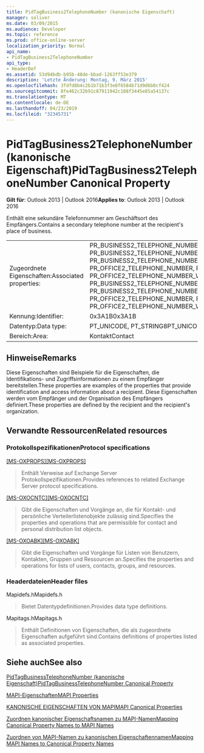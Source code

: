 ```yaml
---
title: PidTagBusiness2TelephoneNumber (kanonische Eigenschaft)
manager: soliver
ms.date: 03/09/2015
ms.audience: Developer
ms.topic: reference
ms.prod: office-online-server
localization_priority: Normal
api_name:
- PidTagBusiness2TelephoneNumber
api_type:
- HeaderDef
ms.assetid: 53d94bdb-b95b-48de-bbad-1263ff53e379
description: 'Letzte Änderung: Montag, 9. März 2015'
ms.openlocfilehash: 3fdfd8b4c2b1b71b3f3e8f6584b71d9d6b0cf424
ms.sourcegitcommit: 8fe462c32b91c87911942c188f3445e85a54137c
ms.translationtype: MT
ms.contentlocale: de-DE
ms.lasthandoff: 04/23/2019
ms.locfileid: "32345731"
---
```

# <a name="pidtagbusiness2telephonenumber-canonical-property"></a><span data-ttu-id="86b63-103">PidTagBusiness2TelephoneNumber (kanonische Eigenschaft)</span><span class="sxs-lookup"><span data-stu-id="86b63-103">PidTagBusiness2TelephoneNumber Canonical Property</span></span>

  
  
<span data-ttu-id="86b63-104">**Gilt für**: Outlook 2013 | Outlook 2016</span><span class="sxs-lookup"><span data-stu-id="86b63-104">**Applies to**: Outlook 2013 | Outlook 2016</span></span> 
  
<span data-ttu-id="86b63-105">Enthält eine sekundäre Telefonnummer am Geschäftsort des Empfängers.</span><span class="sxs-lookup"><span data-stu-id="86b63-105">Contains a secondary telephone number at the recipient's place of business.</span></span> 
  
|||
|:-----|:-----|
|<span data-ttu-id="86b63-106">Zugeordnete Eigenschaften:</span><span class="sxs-lookup"><span data-stu-id="86b63-106">Associated properties:</span></span>  <br/> |<span data-ttu-id="86b63-107">PR_BUSINESS2_TELEPHONE_NUMBER, PR_BUSINESS2_TELEPHONE_NUMBER_A, PR_BUSINESS2_TELEPHONE_NUMBER_W, PR_OFFICE2_TELEPHONE_NUMBER, PR_OFFICE2_TELEPHONE_NUMBER_A, PR_OFFICE2_TELEPHONE_NUMBER_W</span><span class="sxs-lookup"><span data-stu-id="86b63-107">PR_BUSINESS2_TELEPHONE_NUMBER, PR_BUSINESS2_TELEPHONE_NUMBER_A, PR_BUSINESS2_TELEPHONE_NUMBER_W, PR_OFFICE2_TELEPHONE_NUMBER, PR_OFFICE2_TELEPHONE_NUMBER_A, PR_OFFICE2_TELEPHONE_NUMBER_W</span></span>  <br/> |
|<span data-ttu-id="86b63-108">Kennung:</span><span class="sxs-lookup"><span data-stu-id="86b63-108">Identifier:</span></span>  <br/> |<span data-ttu-id="86b63-109">0x3A1B</span><span class="sxs-lookup"><span data-stu-id="86b63-109">0x3A1B</span></span>  <br/> |
|<span data-ttu-id="86b63-110">Datentyp:</span><span class="sxs-lookup"><span data-stu-id="86b63-110">Data type:</span></span>  <br/> |<span data-ttu-id="86b63-111">PT_UNICODE, PT_STRING8</span><span class="sxs-lookup"><span data-stu-id="86b63-111">PT_UNICODE, PT_STRING8</span></span>  <br/> |
|<span data-ttu-id="86b63-112">Bereich:</span><span class="sxs-lookup"><span data-stu-id="86b63-112">Area:</span></span>  <br/> |<span data-ttu-id="86b63-113">Kontakt</span><span class="sxs-lookup"><span data-stu-id="86b63-113">Contact</span></span>  <br/> |
   
## <a name="remarks"></a><span data-ttu-id="86b63-114">Hinweise</span><span class="sxs-lookup"><span data-stu-id="86b63-114">Remarks</span></span>

<span data-ttu-id="86b63-115">Diese Eigenschaften sind Beispiele für die Eigenschaften, die Identifikations- und Zugriffsinformationen zu einem Empfänger bereitstellen.</span><span class="sxs-lookup"><span data-stu-id="86b63-115">These properties are examples of the properties that provide identification and access information about a recipient.</span></span> <span data-ttu-id="86b63-116">Diese Eigenschaften werden vom Empfänger und der Organisation des Empfängers definiert.</span><span class="sxs-lookup"><span data-stu-id="86b63-116">These properties are defined by the recipient and the recipient's organization.</span></span> 
  
## <a name="related-resources"></a><span data-ttu-id="86b63-117">Verwandte Ressourcen</span><span class="sxs-lookup"><span data-stu-id="86b63-117">Related resources</span></span>

### <a name="protocol-specifications"></a><span data-ttu-id="86b63-118">Protokollspezifikationen</span><span class="sxs-lookup"><span data-stu-id="86b63-118">Protocol specifications</span></span>

<span data-ttu-id="86b63-119">[[MS-OXPROPS]](https://msdn.microsoft.com/library/f6ab1613-aefe-447d-a49c-18217230b148%28Office.15%29.aspx)</span><span class="sxs-lookup"><span data-stu-id="86b63-119">[[MS-OXPROPS]](https://msdn.microsoft.com/library/f6ab1613-aefe-447d-a49c-18217230b148%28Office.15%29.aspx)</span></span>
  
> <span data-ttu-id="86b63-120">Enthält Verweise auf Exchange Server Protokollspezifikationen.</span><span class="sxs-lookup"><span data-stu-id="86b63-120">Provides references to related Exchange Server protocol specifications.</span></span>
    
<span data-ttu-id="86b63-121">[[MS-OXOCNTC]](https://msdn.microsoft.com/library/9b636532-9150-4836-9635-9c9b756c9ccf%28Office.15%29.aspx)</span><span class="sxs-lookup"><span data-stu-id="86b63-121">[[MS-OXOCNTC]](https://msdn.microsoft.com/library/9b636532-9150-4836-9635-9c9b756c9ccf%28Office.15%29.aspx)</span></span>
  
> <span data-ttu-id="86b63-122">Gibt die Eigenschaften und Vorgänge an, die für Kontakt- und persönliche Verteilerlistenobjekte zulässig sind.</span><span class="sxs-lookup"><span data-stu-id="86b63-122">Specifies the properties and operations that are permissible for contact and personal distribution list objects.</span></span>
    
<span data-ttu-id="86b63-123">[[MS-OXOABK]](https://msdn.microsoft.com/library/f4cf9b4c-9232-4506-9e71-2270de217614%28Office.15%29.aspx)</span><span class="sxs-lookup"><span data-stu-id="86b63-123">[[MS-OXOABK]](https://msdn.microsoft.com/library/f4cf9b4c-9232-4506-9e71-2270de217614%28Office.15%29.aspx)</span></span>
  
> <span data-ttu-id="86b63-124">Gibt die Eigenschaften und Vorgänge für Listen von Benutzern, Kontakten, Gruppen und Ressourcen an.</span><span class="sxs-lookup"><span data-stu-id="86b63-124">Specifies the properties and operations for lists of users, contacts, groups, and resources.</span></span>
    
### <a name="header-files"></a><span data-ttu-id="86b63-125">Headerdateien</span><span class="sxs-lookup"><span data-stu-id="86b63-125">Header files</span></span>

<span data-ttu-id="86b63-126">Mapidefs.h</span><span class="sxs-lookup"><span data-stu-id="86b63-126">Mapidefs.h</span></span>
  
> <span data-ttu-id="86b63-127">Bietet Datentypdefinitionen.</span><span class="sxs-lookup"><span data-stu-id="86b63-127">Provides data type definitions.</span></span>
    
<span data-ttu-id="86b63-128">Mapitags.h</span><span class="sxs-lookup"><span data-stu-id="86b63-128">Mapitags.h</span></span>
  
> <span data-ttu-id="86b63-129">Enthält Definitionen von Eigenschaften, die als zugeordnete Eigenschaften aufgeführt sind.</span><span class="sxs-lookup"><span data-stu-id="86b63-129">Contains definitions of properties listed as associated properties.</span></span>
    
## <a name="see-also"></a><span data-ttu-id="86b63-130">Siehe auch</span><span class="sxs-lookup"><span data-stu-id="86b63-130">See also</span></span>



[<span data-ttu-id="86b63-131">PidTagBusinessTelephoneNumber (kanonische Eigenschaft)</span><span class="sxs-lookup"><span data-stu-id="86b63-131">PidTagBusinessTelephoneNumber Canonical Property</span></span>](pidtagbusinesstelephonenumber-canonical-property.md)


[<span data-ttu-id="86b63-132">MAPI-Eigenschaften</span><span class="sxs-lookup"><span data-stu-id="86b63-132">MAPI Properties</span></span>](mapi-properties.md)
  
[<span data-ttu-id="86b63-133">KANONISCHE EIGENSCHAFTEN VON MAPI</span><span class="sxs-lookup"><span data-stu-id="86b63-133">MAPI Canonical Properties</span></span>](mapi-canonical-properties.md)
  
[<span data-ttu-id="86b63-134">Zuordnen kanonischer Eigenschaftsnamen zu MAPI-Namen</span><span class="sxs-lookup"><span data-stu-id="86b63-134">Mapping Canonical Property Names to MAPI Names</span></span>](mapping-canonical-property-names-to-mapi-names.md)
  
[<span data-ttu-id="86b63-135">Zuordnen von MAPI-Namen zu kanonischen Eigenschaftennamen</span><span class="sxs-lookup"><span data-stu-id="86b63-135">Mapping MAPI Names to Canonical Property Names</span></span>](mapping-mapi-names-to-canonical-property-names.md)


